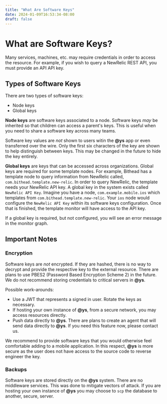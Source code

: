 ```yaml
---
title: "What Are Software Keys"
date: 2024-01-09T16:53:34-08:00
draft: false
---
```


# What are Software Keys?

Many services, machines, etc. may require credentials in order to access the resource. For example, if you wish to query a NewRelic REST API, you must provide an API API key.

## Types of Software Keys

There are two types of software keys:

- Node keys
- Global keys

**Node keys** are software keys associated to a node. Software keys _may_ be inherited so that children can access a parent's keys. This is useful when you need to share a software key across many teams.

Software key values are _not_ shown to users witin the **@ys** app or even transferred over the wire. Only the first six characters of the key are shown to help distinguish between keys. This may be changed in the future to hide the key entirely.

**Global keys** are keys that can be accessed across organizations. Global keys are required for some template nodes. For example, Bithead has a template node to query information from NewRelic called, `com.bithead.template.new-relic`. In order to query NewRelic, the template needs your NewRelic API key. A global key in the system exists called `NewRelic API Key`. Imagine you have a node, `com.example.mobile.ios` which templates from `com.bithead.template.new-relic`. Your `ios` node would configure the `NewRelic API Key` within its software keys configuration. Once that is finished, the template monitor will have access to the API key.

If a global key is required, but not configured, you will see an error message in the monitor graph.

## Important Notes

### Encryption

Software keys are _not_ encrypted. If they are hashed, there is no way to decrypt and provide the respective key to the external resource. There are plans to use PBES2 (Password Based Encryption Scheme 2) in the future. We do not recommend storing credentials to critical servers in **@ys**.

Possible work-arounds:
- Use a JWT that represents a signed in user. Rotate the keys as necessary.
- If hosting your own instance of **@ys**, from a secure network, you may access resources directly.
- Push data directly to **@ys**. There are plans to create an agent that will send data directly to **@ys**. If you need this feature now, please contact us.

We recommend to provide software keys that you would otherwise feel comfortable adding to a mobile application. In this respect, **@ys** is more secure as the user does not have access to the source code to reverse engineer the key.

### Backups

Software keys are stored directly on the **@ys** system. There are no middleware services. This was done to mitigate vectors of attack. If you are hosting your own instance of **@ys** you may choose to `scp` the database to another, secure, server.

